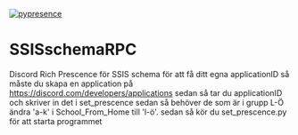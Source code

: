 [![pypresence](https://img.shields.io/badge/using-pypresence-00bb88.svg?style=for-the-badge&logo=discord&logoWidth=20)](https://github.com/qwertyquerty/pypresence)

# SSISschemaRPC
Discord Rich Prescence för SSIS schema
för att få ditt egna applicationID så måste du skapa en application på
https://discord.com/developers/applications
sedan så tar du applicationID och skriver in det i set_prescence 
sedan så behöver de som är i grupp L-Ö ändra 'a-k' i School_From_Home till 'l-ö'. sedan så kör du set_prescence.py för att starta programmet
